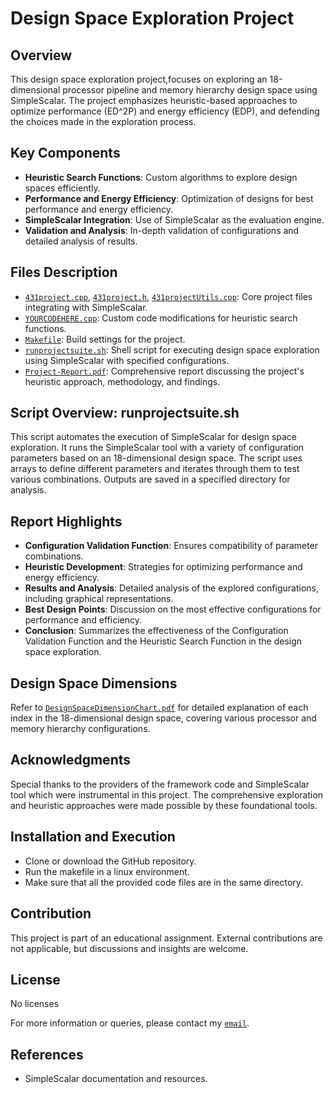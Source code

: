 # Design Space Exploration Project

## Overview
This design space exploration project,focuses on exploring an 18-dimensional processor pipeline and memory hierarchy design space using SimpleScalar. The project emphasizes heuristic-based approaches to optimize performance (ED^2P) and energy efficiency (EDP), and defending the choices made in the exploration process.

## Key Components
- **Heuristic Search Functions**: Custom algorithms to explore design spaces efficiently.
- **Performance and Energy Efficiency**: Optimization of designs for best performance and energy efficiency.
- **SimpleScalar Integration**: Use of SimpleScalar as the evaluation engine.
- **Validation and Analysis**: In-depth validation of configurations and detailed analysis of results.

## Files Description
- [`431project.cpp`](Project_files/431project.cpp), [`431project.h`](Project_files/431project.h), [`431projectUtils.cpp`](Project_files/431projectUtils.cpp): Core project files integrating with SimpleScalar.
- [`YOURCODEHERE.cpp`](Project_files/YOURCODEHERE.cpp): Custom code modifications for heuristic search functions.
- [`Makefile`](Project_files/Makefile): Build settings for the project.
- [`runprojectsuite.sh`](Project_files/runprojectsuite.sh): Shell script for executing design space exploration using SimpleScalar with specified configurations.
- [`Project-Report.pdf`](Project-Report.pdf): Comprehensive report discussing the project's heuristic approach, methodology, and findings.

## Script Overview: runprojectsuite.sh
This script automates the execution of SimpleScalar for design space exploration. It runs the SimpleScalar tool with a variety of configuration parameters based on an 18-dimensional design space. The script uses arrays to define different parameters and iterates through them to test various combinations. Outputs are saved in a specified directory for analysis.


## Report Highlights
- **Configuration Validation Function**: Ensures compatibility of parameter combinations.
- **Heuristic Development**: Strategies for optimizing performance and energy efficiency.
- **Results and Analysis**: Detailed analysis of the explored configurations, including graphical representations.
- **Best Design Points**: Discussion on the most effective configurations for performance and efficiency.
- **Conclusion**: Summarizes the effectiveness of the Configuration Validation Function and the Heuristic Search Function in the design space exploration.

## Design Space Dimensions
Refer to [`DesignSpaceDimensionChart.pdf`](Project_files/DesignSpaceDimensionChart.pdf) for detailed explanation of each index in the 18-dimensional design space, covering various processor and memory hierarchy configurations.


## Acknowledgments
Special thanks to the providers of the framework code and SimpleScalar tool which were instrumental in this project. The comprehensive exploration and heuristic approaches were made possible by these foundational tools.

## Installation and Execution
* Clone or download the GitHub repository.
* Run the makefile in a linux environment.
* Make sure that all the provided code files are in the same directory.

## Contribution
This project is part of an educational assignment. External contributions are not applicable, but discussions and insights are welcome.

## License
No licenses

For more information or queries, please contact my [`email`](keshu.13579@gmail.com).

## References
- SimpleScalar documentation and resources.

